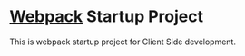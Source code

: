 # [Webpack](webpack.js.org) Startup Project

This is webpack startup project for Client Side development.